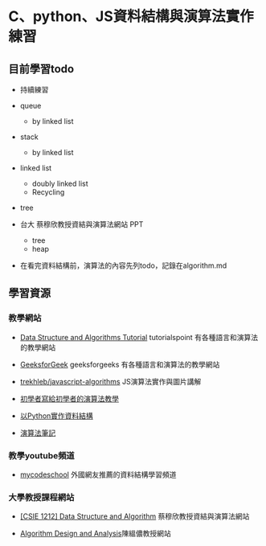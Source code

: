 # C、python、JS資料結構與演算法實作練習

## 目前學習todo
* 持續練習
* queue
	* by linked list
* stack
	* by linked list
* linked list
	* doubly linked list
	* Recycling
* tree
* 台大 蔡穆欣教授資結與演算法網站 PPT
	* tree
	* heap
	
* 在看完資料結構前，演算法的內容先列todo，記錄在algorithm.md

## 學習資源
### 教學網站
* [Data Structure and Algorithms Tutorial](https://www.tutorialspoint.com/data_structures_algorithms/) tutorialspoint 有各種語言和演算法的教學網站

* [GeeksforGeek](https://www.geeksforgeeks.org/) geeksforgeeks 有各種語言和演算法的教學網站

* [trekhleb/javascript-algorithms](https://github.com/trekhleb/javascript-algorithms/tree/master/src/data-structures/tree)  JS演算法實作與圖片講解

* [初學者寫給初學者的演算法教學](http://alrightchiu.github.io/SecondRound/)

* [以Python實作資料結構](https://super9.space/archives/1105)

* [演算法筆記](http://www.csie.ntnu.edu.tw/~u91029/index.html)

### 教學youtube頻道
* [mycodeschool](https://www.youtube.com/channel/UClEEsT7DkdVO_fkrBw0OTrA) 外國網友推薦的資料結構學習頻道

### 大學教授課程網站
* [[CSIE 1212] Data Structure and Algorithm](https://www.csie.ntu.edu.tw/~hsinmu/courses/dsa_17spring) 蔡穆欣教授資結與演算法網站

* [Algorithm Design and Analysis](https://www.csie.ntu.edu.tw/~yvchen/f107-ada/)陳縕儂教授網站